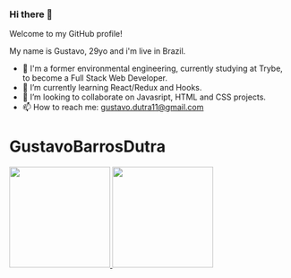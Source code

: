 ### Hi there 👋

Welcome to my GitHub profile!

My name is Gustavo, 29yo and i'm live in Brazil.

- 🔭 I'm a former environmental engineering, currently studying at Trybe, to become a Full Stack Web Developer.
- 🌱 I’m currently learning React/Redux and Hooks.
- 👯 I’m looking to collaborate on Javasript, HTML and CSS projects.
- 📫 How to reach me: gustavo.dutra11@gmail.com

# GustavoBarrosDutra

<div>
<a href="https://github.com/Gustavo-trybedev">
<img height="180em" src="https://github-readme-stats.vercel.app/api/top-langs/?username=Gustavo-trybedev&layout=compact&langs_count=7&theme=dracula"/>
  </ br>
  </ br>
<img height="180em" src="https://github-readme-stats.vercel.app/api?username=Gustavo-trybedev&show_icons=true&theme=dracula&include_all_commits=true&count_private=true"/>
</div>

